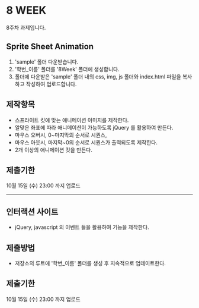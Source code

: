 # 8 WEEK

8주차 과제입니다.

## Sprite Sheet Animation

1. 'sample' 폴더 다운받습니다.
2. '학번_이름' 폴더를 '8Week' 폴더에 생성합니다.
3. 폴더에 다운받은 'sample' 폴더 내의 css, img, js 폴더와 index.html 파일을 복사하고 작성하여 업로드합니다.

## 제작항목

- 스프라이트 킷에 맞는 애니메이션 이미지를 제작한다.
- 알맞은 좌표에 따라 애니메이션이 가능하도록 jQuery 를 활용하여 만든다.
- 마우스 오버시, 0~마지막의 순서로 시퀀스,
- 마우스 아웃시, 마지막~0의 순서로 시퀀스가 출력되도록 제작한다.
- 2개 이상의 애니메이션 킷을 만든다.

## 제출기한

10월 15일 (수) 23:00 까지 업로드

<hr/>

## 인터랙션 사이트

- jQuery, javascript 의 이벤트 들을 활용하여 기능을 제작한다.

## 제출방법

- 저장소의 루트에 '학번_이름' 폴더를 생성 후 지속적으로 업데이트한다.

## 제출기한

10월 15일 (수) 23:00 까지 업로드
